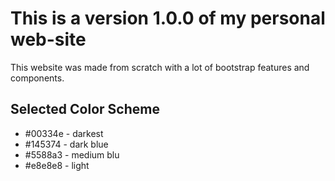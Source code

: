 # This is a version 1.0.0 of my personal web-site


This website was made from scratch with a lot of bootstrap features and components. 


## Selected Color Scheme


* \#00334e - darkest
* \#145374 - dark blue
* \#5588a3 - medium blu
* \#e8e8e8 - light